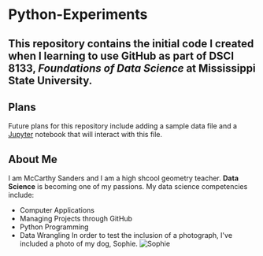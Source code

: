 # Python-Experiments
This repository contains the initial code I created when I learning to use GitHub as part of DSCI 8133, *Foundations of Data Science* at Mississippi State University. 
---
## Plans
Future plans for this repository include adding a sample data file and a [Jupyter](https://jupyter.org/) notebook that will interact with this file. 
## About Me
I am McCarthy Sanders and I am a high shcool geometry teacher. **Data Science** is becoming one of my passions. 
My data science competencies include:
- Computer Applications
- Managing Projects through GitHub
- Python Programming
- Data Wrangling
In order to test the inclusion of a photograph, I've included a photo of my dog, Sophie. 
![Sophie](IMG_7065.PNG)
